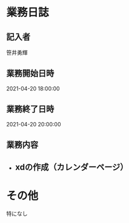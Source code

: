 # 業務日誌

## 記入者

笹井勇輝

## 業務開始日時

2021-04-20 18:00:00

## 業務終了日時

2021-04-20 20:00:00

## 業務内容

- xdの作成（カレンダーページ）
	- 

# その他

特になし